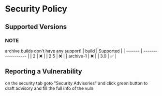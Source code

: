 # Security Policy

## Supported Versions

### NOTE
archive builds don't have any support!
| build | Supported          |
| ------- | ------------------ |
| 2  | :x: |
| 2.5   | :x:                |
| archive-1   | :x: |
| 3.0   | :white_check_mark:                |

## Reporting a Vulnerability

on the security tab goto "Security Advisories" and click green button to draft advisory and fill the full info of the vuln
